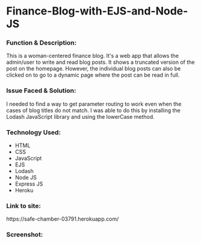 # Finance-Blog-with-EJS-and-Node-JS

<h3>Function & Description:</h3>
This is a woman-centered finance blog. It's a web app that allows the admin/user to write and read blog posts. It shows a truncated version of the post on the homepage. However, the individual blog posts can also be clicked on to go to a dynamic page where the post can be read in full.

<h3>Issue Faced & Solution:</h3>
I needed to find a way to get parameter routing to work even when the cases of blog titles do not match. I was able to do this by installing the Lodash JavaScript library and using the lowerCase method.

<h3>Technology Used:</h3>

- HTML
- CSS
- JavaScript
- EJS
- Lodash
- Node JS
- Express JS
- Heroku

<h3>Link to site:</h3>
https://safe-chamber-03791.herokuapp.com/


<h3>Screenshot:</h3>


